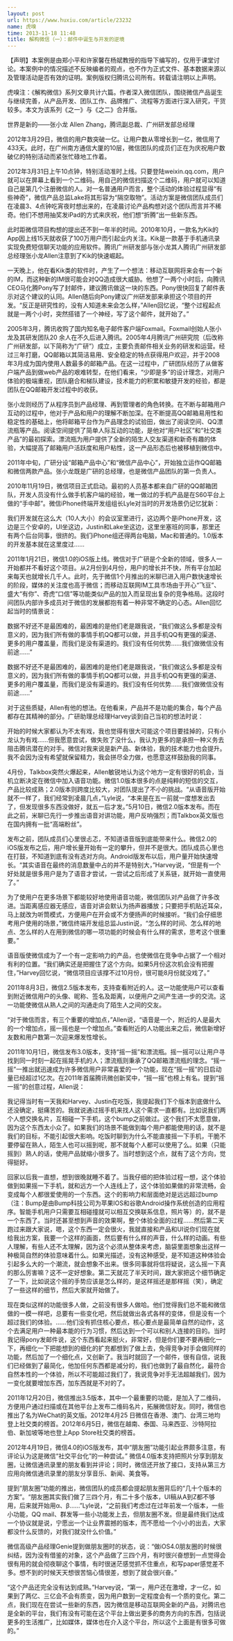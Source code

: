 ```yaml
---
layout: post
url: https://www.huxiu.com/article/23232
name: 虎嗅
time: 2013-11-18 11:48
title: 解构微信（一）：邮件中诞生与开发的逆境
---
```

【声明】本案例是由郑小平和许家馨在杨斌教授的指导下编写的，仅用于课堂讨论。本案例中的情况描述不反映编者的观点，也不作为正式文件、基本数据来源以及管理活动是否有效的证明。案例版权归腾讯公司所有。转载请注明以上声明。

虎嗅注：《解构微信》系列文章共计六篇。作者深入微信团队，围绕微信产品诞生与继续完善，从产品开发、团队工作、品牌推广、流程等方面进行深入研究，干货较多。本文为该系列《之一》与《之二》合并版。

世界是新的——张小龙 Allen Zhang，腾讯副总裁、广州研发部总经理

2012年3月29日，微信的用户数突破一亿。让用户数从零增长到一亿，微信用了433天。此时，在广州南方通信大厦的10层，微信团队的成员们正在为庆祝用户数破亿的特别活动而紧张忙碌地工作着。

2012年3月31日上午10点钟，特别活动准时上线。只要登陆weixin.qq.com，用户就可以在屏幕上看到一个二维码。用自己的微信扫描这个二维码，用户就可以知道自己是第几个注册微信的人。对一名普通用户而言，整个活动的体验过程显得“有些神奇”，微信产品总监Lake将其形容为“隔空取物”。活动方案是微信团队成员们在凌晨3、4点钟吃宵夜时想出来的，在凌晨讨论产品构想对这个团队而言并不稀奇。他们不想用抽奖发iPad的方式来庆祝，他们想“折腾”出一些新东西。

此时距微信项目构想的提出还不到一年半的时间。2010年10月，一款名为Kik的App因上线15天就收获了100万用户而引起业内关注。Kik是一款基于手机通讯录实现免费短信聊天功能的应用软件。腾讯广州研发部与张小龙其人腾讯广州研发部总经理张小龙Allen注意到了Kik的快速崛起。

一天晚上，他在看Kik类的软件时，产生了一个想法：移动互联网将来会有一个新的IM，而这种新的IM很可能会对QQ造成很大威胁。他想了一两个小时后，向腾讯CEO马化腾Pony写了封邮件，建议腾讯做这一块的东西。Pony很快回复了邮件表示对这个建议的认同。Allen随后向Pony建议广州研发部来承担这个项目的开发。“反正是研究性的，没有人知道未来会怎么样，”Allen回忆说，“整个过程起点就是一两个小时，突然搭错了一个神经，写了这个邮件，就开始了。”

2005年3月，腾讯收购了国内知名电子邮件客户端Foxmail。Foxmail创始人张小龙及其研发团队20 余人在不久后进入腾讯。2005年4月腾讯广州研究院（后改称广州研发部，以下简称为“广研”）成立，主要负责邮件相关业务的研发和运营。经过三年打磨，QQ邮箱以其简洁易用、安全稳定的特点获得用户欢迎，并于2008年3月成为国内使用人数最多的邮箱产品。在这一过程中，广研团队经历了从做客户端产品到做web产品的艰难转型，在他们看来，“少即是多”的设计理念，对用户体验的极端重视，团队磨合和梯队建设，技术能力的积累和敏捷开发的经验，都是团队在QQ邮箱开发过程中的收获。

张小龙则经历了从程序员到产品经理、再到管理者的角色转换。在不断与邮箱用户互动的过程中，他对于产品和用户的理解不断加深。在不断提高QQ邮箱易用性和稳定性的基础上，他将邮箱平台作为产品理念的试验田，做出了阅读空间、QQ漂流瓶等产品。阅读空间提供了简单人际互动的功能，是他对“用户社区”和“社交类产品”的最初探索。漂流瓶为用户提供了全新的陌生人交友渠道和新奇有趣的体验，大幅提高了邮箱用户活跃度和用户粘性，这一产品形态后也被移植到微信中。

2011年中旬，广研分设“邮箱产品中心”和“微信产品中心”，开始独立运作QQ邮箱和微信两款产品。张小龙既是广研的总经理，也是微信产品团队的第一负责人。

2010年11月19日，微信项目正式启动。最初的人员基本都来自广研的QQ邮箱团队，开发人员没有什么做手机客户端的经验，唯一做过的手机产品是在S60平台上做的“手中邮”。微信iPhone终端开发组组长Lyle对当时的开发场景仍记忆犹新：

我们开发就在这么大（10人大小）的会议室里进行，这边两个是iPhone开发，这边是三个安卓的，UI坐这边，Justin和Lake坐这边，这里坐塞班的同事，那里还有两个后台同事，很挤的。我们iPhone组还得两台电脑，Mac和普通的。1.0版本的开发基本就在这里度过……

2011年1月21日，微信1.0的iOS版上线。微信对于广研是个全新的领域，很多人一开始都并不看好这个项目。从2月份到4月份，用户的增长并不快，所有平台加起来每天也就增长几千人。此时，先于微信1个月推出的米聊已进入用户数快速增长的阶段，媒体的关注度也高于微信；而移动互联网IM工具市场由于开心“飞豆”、盛大“有你”、奇虎“口信”等功能类似产品的加入而呈现出复杂的竞争格局。这段时间团队内部许多成员对于微信的发展都抱有着一种非常不确定的心态。Allen回忆起当时的情景说：

数据不好还不是最困难的，最困难的是他们老是跟我说，“我们做这么多都是没有意义的，因为我们所有做的事情手机QQ都可以做，并且手机QQ有更强的渠道、更多的用户覆盖量，而我们是没有渠道的。我们没有任何优势……我们做微信没有前途……”

数据不好还不是最困难的，最困难的是他们老是跟我说，“我们做这么多都是没有意义的，因为我们所有做的事情手机QQ都可以做，并且手机QQ有更强的渠道、更多的用户覆盖量，而我们是没有渠道的。我们没有任何优势……我们做微信没有前途……”

对于这些质疑，Allen有他的想法。在他看来，产品并不是功能的集合，每个产品都存在其精神的部分。广研助理总经理Harvey谈到自己当初的想法时说：

开始的时候大家都认为不太有戏，我也觉得有很大可能这个项目要挂掉的，只有小龙认为有戏……但我愿意尝试，做失败了没什么，我认为更多的是承担一种义务去阻击腾讯潜在的对手。微信对我来说是新产品、新体验，我的技术能力也会提升。我不会因为没有希望就保留精力，我会拼尽全力做，也愿意这样鼓励我的同事。

4月份，Talkbox突然火爆起来，Allen敏锐地认为这个地方一定有很好的机会，当机立断决定在微信中加入语音功能。微信1.0版本很多的点是纯粹的短信的交互，产品比较成熟；2.0版本则跨度比较大，对团队提出了不小的挑战。“从语音版开始就不一样了，我们经常到凌晨几点，”Lyle说，“本来是在五一前就一度想发出去了，但发现很多东西没做好，就五一后才发。”5月10日，微信2.0版本发布。而在此之前，米聊已先行一步推出语音对讲功能，用户反响强烈；而Talkbox英文版也在国内拥有一批“高端粉丝”。

发布之前，团队成员们心里很忐忑，不知道语音版到底能带来什么。微信2.0的iOS版发布之后，用户增长量开始有一定的攀升，但并不是很大。团队成员心里也在打鼓，不知道到底有没有选对方向。Android版发布以后，用户量开始快速增长。“其实语音在最终的消息数量中占的并不是特别大，”Harvey说，“但是有一个好处就是很多用户是为了语音才尝试，一尝试之后形成了关系链，就开始一直使用了。”

为了使用户在更多场景下都能较好地使用语音功能，微信团队对产品做了许多改进。当距离感应器无感应，语音对讲会默认为扬声器播放；只要把手机贴近耳朵，马上就改为听筒模式，方便用户在开会或不方便扬声的时候接听。“我们会仔细思考用户使用的场景，”微信终端开发组总监Justin说，“怎么样的时间、怎么样的地点、怎么样的人在用到微信的哪一项功能的时候会有什么样的需求，思考这个很重要。”

语音版使微信成为了一个有一定影响力的产品，也使微信在竞争中占据了一个相对有利的位置。“我们确实还是把握住了这个方向。如果5月份这次机会没有把握住，”Harvey回忆说，“微信项目应该撑不过10月份，很可能8月份就没戏了。”

2011年8月3日，微信2.5版本发布，支持查看附近的人。这一功能使用户可以查看到附近微信用户的头像、昵称、签名及距离，以便用户之间产生进一步的交流。这一功能使微信从熟人之间的沟通走向了陌生人之间的交友。

“对于微信而言，有三个重要的增加点，”Allen说，“语音是一个，附近的人是最大的一个增加点，摇一摇也是一个增加点。”查看附近的人功能出来之后，微信新增好友数和用户数第一次迎来爆发性增长。

2011年10月1日，微信发布3.0版本，支持“摇一摇”和漂流瓶。摇一摇可以让用户寻找到同一时刻一起在摇晃手机的人；漂流瓶则秉承了QQ邮箱漂流瓶的理念。“摇一摇”一推出就迅速成为许多微信用户非常喜爱的一个功能，现在“摇一摇”的日启动量已经超过1亿次。在2011年首届腾讯微创新奖中，“摇一摇”也榜上有名。提到“摇一摇”的创意过程，Allen说：

我记得当时有一天我和Harvey、Justin在吃饭，我提起我们下个版本到底做什么还没确定，挺痛苦的。我就说通过摇手机来找人这个需求一直都有。比如说我们两个人想交换名片，互相碰一下手机，这个bump之前做过。这个我们不太愿意做，因为这个东西太小众了。如果我们的场景不能做到每个用户都能使用的话，就不是我们的目标，不能引起很大影响。吃饭时聊到为什么不能直接摇一下手机，干脆不要停留在熟人，陌生人也可以摇到呢，那不就每个人都可以使用了么。如果（只能摇到）熟人的话，使用产品就缩小很多了。当时想到这个点，就有了这个方向，觉得挺好。

回家以后我一直想，想到很晚就睡不着了。当我仔细的把体验过程一想，这个体验做到如果摇一下手机，就和远方一个人连线上了，这个体验如果做的非常流畅，会变成每个人都很爱使用的一个东西。这个的影响力和层面绝对是远远超过bump（注：Bump是由Bump科技公司为苹果IOS和谷歌Android操作系统创造的应用程序。智能手机用户只需要互相碰撞就可以相互交换联系信息，照片等）的，就不是一个东西了。当时还甚至想到声音的效果啊，整个体验全面的过程……然后第二天跑过来跟大家说，嗯，这个东西一定会很火，我就直接和产品和UI说你们现在就给我出方案，我要一个这样的画面，然后要有什么样的声音，什么样的动画。有些人理解，有些人还不太理解，因为这个必须从整体来考虑，脑袋里面想象出这样一种极简自然的体验意味着什么。如果光描述，没有这种感受，是不知道这种体验会引起多么大的一个潮流，就会想象不出来。很多同事就将信将疑说，这么摇一下真的那么厉害嘛？这不一定好想象。第二天就花了半天时间，跟大家把这个细节确定了一下，比如说这个摇的手势应该是怎么样的，是这样摇还是那样摇（笑），确定了一些这样的细节，然后大家就开始做了。

现在类似这样的功能很多人做，之前没有很多人做哈。他们觉得我们总不能和微信做的一模一样吧，总要有一些变化吧，然后就做出各式各样的变体，但是没有一个超过我们的体验。……他们没有抓住核心要点，核心要点是最简单自然的动作，这个去满足用户一种最本能的行为习惯，然后达到一个可以和别人连接的目的。当时我记得pony发邮件说，这个东西看起来挺火，非常好，但是你们要不要再细化一下，再细化一下把能想到的细化的扩充都想到了做上去，免得竞争对手会做同样的功能，然后加了一个细化点，又创新了。我当时就回了一个邮件，很有自信，说我们已经做到了最简化，他加任何东西都是减分的，我们也做到了最自然化，最符合自然本性的一个体验，所以不可能超过我们了，我说竞争对手无法超越我们，因为一变化就要增加东西，加东西就是不对的了。

2011年12月20日，微信推出3.5版本，其中一个最重要的功能，是加入了二维码，方便用户通过扫描或在其他平台上发布二维码名片，拓展微信好友。同时，微信也推出了名为WeChat的英文版。2012年4月25 日微信在香港、澳门、台湾三地均登上社交类的榜首。2012年6月5日，微信在越南、泰国、马来西亚、沙特阿拉伯、新加坡等地也登上App Store社交类的榜首。

2012年4月19日，微信4.0的iOS版发布，其中“朋友圈”功能引起业界颇多注意，有评论认为这是微信“社交平台化”的一种尝试。” 微信4.0版本支持把照片分享到朋友圈，让微信通讯录里的朋友看到并评论；同时，微信还开放了接口，支持从第三方应用向微信通讯录里的朋友分享音乐、新闻、美食等。

提到“朋友圈”功能的推出，微信团队的成员都会提起朋友圈背后的“几十个版本的方案”。“朋友圈其实我们做了三四个月，有二十多个版本，UI稿从A到Z都不够用，后来就开始用α、β……”Lyle说，“之前我们考虑过在过年前发一个版本，一些小功能，QQ mail、群发等一些小功能发上去，但朋友圈不发。但是最终我们达成一个协议就是说，宁愿出一个让业界震撼的版本，而不愿给一个小小的出去，大家都没什么反馈的，对我们就没什么价值。”

微信高级产品经理Genie提到做朋友圈时的状态，说：“做iOS4.0朋友圈的时候很纠结，因为没有借鉴的对象，这个产品做了三四个月，有时很兴奋想到一点觉得会很有用的就会彻夜聊这个事情，有时很迷茫感觉抓不住重点，和写paper感觉差不多。想不到的时候天天想很苦恼心情很差，想到了就会很兴奋。”

“这个产品还完全没有达到成熟。”Harvey说，“第一，用户还在激增，才一亿，如果到了两亿、三亿会不会有质变，因为用户数到一定程度会有一个质的变化。第二点，我们现在在尝试一些新的东西，因为微信是移动互联网全新的产品，对腾讯也是全新的平台，我们有没有可能在这个平台上做出更多的商务方向的东西，包括说更多的生活推广，比如媒体，媒体也在介入这个平台，所以这个上面是有很多可做的。”

